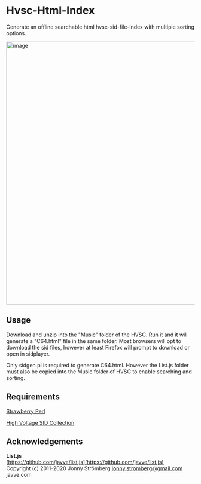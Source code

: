 # Hvsc-Html-Index
Generate an offline searchable html hvsc-sid-file-index with multiple sorting options.

<img width="950" height="704" alt="image" src="https://github.com/user-attachments/assets/cae98047-8276-491e-9a47-eca3a9ac4787" />

## Usage

Download and unzip into the "Music" folder of the HVSC. Run it and it will generate a "C64.html" file in the same folder. Most browsers will opt to download the sid files, however at least Firefox will prompt to download or open in sidplayer.

Only sidgen.pl is required to generate C64.html. However the List.js folder must also be copied into the Music folder of HVSC to enable searching and sorting.

## Requirements

[Strawberry Perl](https://strawberryperl.com/)

[High Voltage SID Collection](https://www.hvsc.c64.org/)

## Acknowledgements

**List.js**  
[https://github.com/javve/list.js](https://github.com/javve/list.js)  
Copyright (c) 2011-2020 Jonny Strömberg <jonny.stromberg@gmail.com> javve.com
